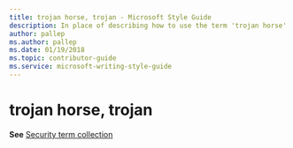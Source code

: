 ```yaml
---
title: trojan horse, trojan - Microsoft Style Guide
description: In place of describing how to use the term 'trojan horse' in Microsoft content, this article provides a link to the security term collection topic.
author: pallep
ms.author: pallep
ms.date: 01/19/2018
ms.topic: contributor-guide
ms.service: microsoft-writing-style-guide
---
```


# trojan horse, trojan

**See** [Security term collection](~/a-z-word-list-term-collections/term-collections/security-terms.md)
